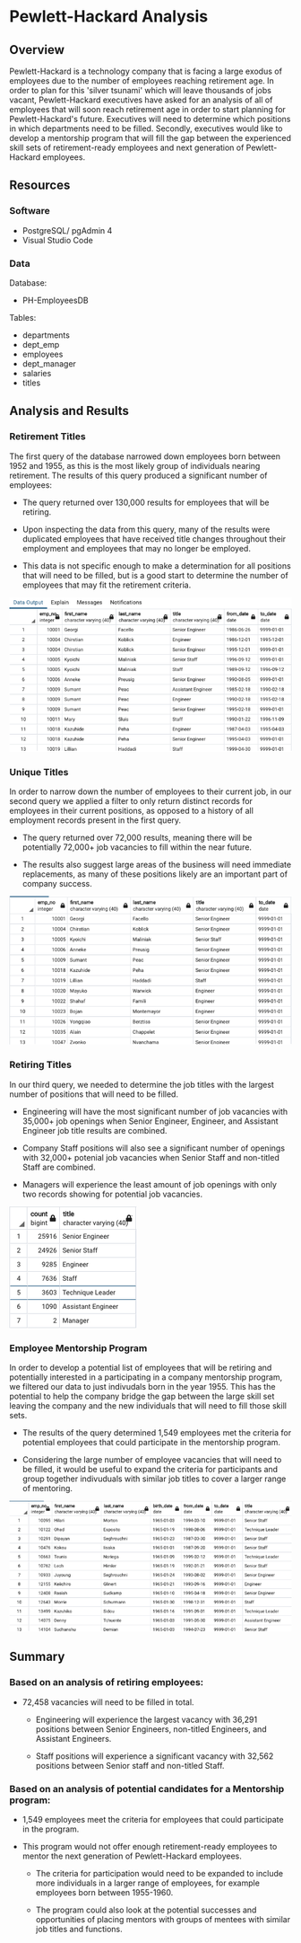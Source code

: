 # Pewlett-Hackard Analysis

## Overview

Pewlett-Hackard is a technology company that is facing a large exodus of employees due to the number of employees reaching retirement age.  In order to plan for this 'silver tsunami' which will leave thousands of jobs vacant, Pewlett-Hackard executives have asked for an analysis of all of employees that will soon reach retirement age in order to start planning for Pewlett-Hackard's future.  Executives will need to determine which positions in which departments need to be filled.  Secondly, executives would like to develop a mentorship program that will fill the gap between the experienced skill sets of retirement-ready employees and next generation of Pewlett-Hackard employees. 

## Resources

### Software
  - PostgreSQL/ pgAdmin 4
  - Visual Studio Code

### Data
Database: 
  - PH-EmployeesDB

Tables:
  - departments
  - dept_emp
  - employees
  - dept_manager  
  - salaries
  - titles


## Analysis and Results


### Retirement Titles
The first query of the database narrowed down employees born between 1952 and 1955, as this is the most likely group of individuals nearing retirement. The results of this query produced a significant number of employees:

  - The query returned over 130,000 results for employees that will be retiring.  
  
  - Upon inspecting the data from this query, many of the results were duplicated employees that have received title changes throughout their employment and employees that may no longer be employed.
  
  - This data is not specific enough to make a determination for all positions that will need to be filled, but is a good start to determine the number of employees that may fit the retirement criteria.
  
![retirement_titles](Resources/retirement_titles.png)


### Unique Titles
In order to narrow down the number of employees to their current job, in our second query we applied a filter to only return distinct records for employees in their current positions, as opposed to a history of all employment records present in the first query.  

  - The query returned over 72,000 results, meaning there will be potentially 72,000+ job vacancies to fill within the near future.
  
  - The results also suggest large areas of the business will need immediate replacements, as many of these positions likely are an important part of company success.

![unique titles](Resources/unique_titles.png)


### Retiring Titles
In our third query, we needed to determine the job titles with the largest number of positions that will need to be filled.

  - Engineering will have the most significant number of job vacancies with 35,000+ job openings when Senior Engineer, Engineer, and Assistant Engineer job title results are combined.
  
  - Company Staff positions will also see a significant number of openings with 32,000+ potenial job vacancies when Senior Staff and non-titled Staff are combined.
  
  - Managers will experience the least amount of job openings with only two records showing for potential job vacancies.

![retiring titles](Resources/retiring_titles.png)


### Employee Mentorship Program
In order to develop a potential list of employees that will be retiring and potentially interested in a participating in a company mentorship program, we filtered our data to just indivudals born in the year 1955.  This has the potential to help the company bridge the gap between the large skill set leaving the company and the new individuals that will need to fill those skill sets.

  - The results of the query determined 1,549 employees met the criteria for potential employees that could participate in the mentorship program.
  
  - Considering the large number of employee vacancies that will need to be filled, it would be useful to expand the criteria for participants and group together indivuduals with similar job titles to cover a larger range of mentoring.


![employee mentorship](Resources/mentorship.png)


## Summary 

### Based on an analysis of retiring employees:

  - 72,458 vacancies will need to be filled in total.
  
    - Engineering will experience the largest vacancy with 36,291 positions between Senior Engineers, non-titled Engineers, and Assistant Engineers.
    
    - Staff positions will experience a significant vacancy with 32,562 positions between Senior staff and non-titled Staff.

### Based on an analysis of potential candidates for a Mentorship program:

  - 1,549 employees meet the criteria for employees that could participate in the program.
  
  - This program would not offer enough retirement-ready employees to mentor the next generation of Pewlett-Hackard employees.
  
    - The criteria for participation would need to be expanded to include more individuals in a larger range of employees, for example employees born between 1955-1960.
    
    - The program could also look at the potential successes and opportunities of placing mentors with groups of mentees with similar job titles and functions.

